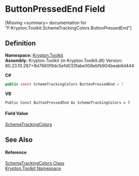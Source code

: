 # ButtonPressedEnd Field


\[Missing &lt;summary&gt; documentation for "F:Krypton.Toolkit.SchemeTrackingColors.ButtonPressedEnd"\]



## Definition
**Namespace:** <a href="79d2eac2-21f4-54ff-7552-b20c33c30600.md">Krypton.Toolkit</a>  
**Assembly:** Krypton.Toolkit (in Krypton.Toolkit.dll) Version: 80.23.10.287+8d7660f9dc5efd033fabe008ebfb904beab6d444

**C#**
``` C#
public const SchemeTrackingColors ButtonPressedEnd = 7
```
**VB**
``` VB
Public Const ButtonPressedEnd As SchemeTrackingColors = 7
```



#### Field Value
<a href="5677f971-428c-6701-9371-01da8618b2a2.md">SchemeTrackingColors</a>

## See Also


#### Reference
<a href="5677f971-428c-6701-9371-01da8618b2a2.md">SchemeTrackingColors Class</a>  
<a href="79d2eac2-21f4-54ff-7552-b20c33c30600.md">Krypton.Toolkit Namespace</a>  
